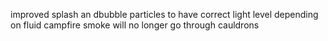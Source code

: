 improved splash an dbubble particles to have correct light level depending on fluid
campfire smoke will no longer go through cauldrons